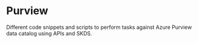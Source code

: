 # Purview
Different code snippets and scripts to perform tasks against Azure Purview data catalog using APIs and SKDS.
